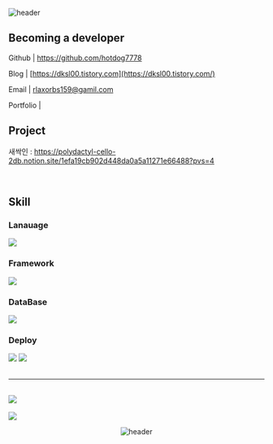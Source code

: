 <!-- info -->

![header](https://capsule-render.vercel.app/api?type=waving&color=A3DCBE&height=200&section=header&text=tgkim's%20Hub&fontSize=60)

## Becoming a developer

Github | https://github.com/hotdog7778

Blog | [https://dksl00.tistory.com](https://dksl00.tistory.com/)

Email | rlaxorbs159@gamil.com

Portfolio | 

Project 
---
새싹인 : https://polydactyl-cello-2db.notion.site/1efa19cb902d448da0a5a11271e66488?pvs=4




<br />

Skill
---


### Lanauage

<img src="https://img.shields.io/badge/javascript-%23F7DF1E.svg?&style=for-the-badge&logo=javascript&logoColor=black" />

### Framework

<img src="https://img.shields.io/badge/express-%23000000.svg?&style=for-the-badge&logo=express&logoColor=white" />

### DataBase

<img src="https://img.shields.io/badge/mysql-%234479A1.svg?&style=for-the-badge&logo=mysql&logoColor=white" />

### Deploy

<img src="https://img.shields.io/badge/linux-%23FCC624.svg?&style=for-the-badge&logo=linux&logoColor=black" />
<img src="https://img.shields.io/badge/amazon%20aws-%23232F3E.svg?&style=for-the-badge&logo=amazon%20aws&logoColor=white" />

<div align="center">

<br />

---

<br />

<!-- most used language -->

<div style="text-align: left;">
  <img src="https://github-readme-stats.vercel.app/api/top-langs/?username=hotdog7778&layout=compact" />
</div>
<br />
<!-- Github Status -->
<div style="text-align: left;">
  <img src="https://github-readme-stats.vercel.app/api?username=hotdog7778&show_icons=true&theme=dracula" />
</div>

![header](https://capsule-render.vercel.app/api?type=waving&color=A3DCBE&height=120&section=footer)

</div>

<!-- Ref -->
<!-- icons -->
<!-- https://github.com/danmadeira/simple-icon-badges -->
